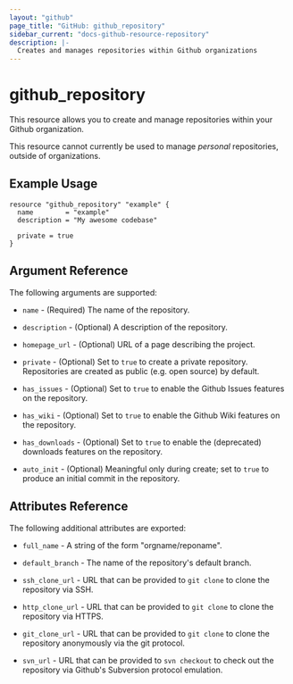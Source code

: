 ```yaml
---
layout: "github"
page_title: "GitHub: github_repository"
sidebar_current: "docs-github-resource-repository"
description: |-
  Creates and manages repositories within Github organizations
---
```


# github\_repository

This resource allows you to create and manage repositories within your
Github organization.

This resource cannot currently be used to manage *personal* repositories,
outside of organizations.

## Example Usage

```
resource "github_repository" "example" {
  name        = "example"
  description = "My awesome codebase"

  private = true
}
```

## Argument Reference

The following arguments are supported:

* `name` - (Required) The name of the repository.

* `description` - (Optional) A description of the repository.

* `homepage_url` - (Optional) URL of a page describing the project.

* `private` - (Optional) Set to `true` to create a private repository.
  Repositories are created as public (e.g. open source) by default.

* `has_issues` - (Optional) Set to `true` to enable the Github Issues features
  on the repository.

* `has_wiki` - (Optional) Set to `true` to enable the Github Wiki features on
  the repository.

* `has_downloads` - (Optional) Set to `true` to enable the (deprecated)
  downloads features on the repository.

* `auto_init` - (Optional) Meaningful only during create; set to `true` to
  produce an initial commit in the repository.

## Attributes Reference

The following additional attributes are exported:

* `full_name` - A string of the form "orgname/reponame".

* `default_branch` - The name of the repository's default branch.

* `ssh_clone_url` - URL that can be provided to `git clone` to clone the
  repository via SSH.

* `http_clone_url` - URL that can be provided to `git clone` to clone the
  repository via HTTPS.

* `git_clone_url` - URL that can be provided to `git clone` to clone the
  repository anonymously via the git protocol.

* `svn_url` - URL that can be provided to `svn checkout` to check out
  the repository via Github's Subversion protocol emulation.
